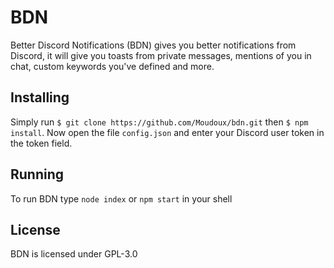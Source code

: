 BDN
===================

Better Discord Notifications (BDN) gives you better notifications from Discord, it will give you toasts from private messages, mentions of you in chat, custom
keywords you've defined and more.

Installing
-------------------

Simply run `$ git clone https://github.com/Moudoux/bdn.git` then `$ npm install`. Now open the file `config.json` and enter your Discord user token in the token field.

Running
-------------------

To run BDN type `node index` or `npm start` in your shell

License
-------------------

BDN is licensed under GPL-3.0
